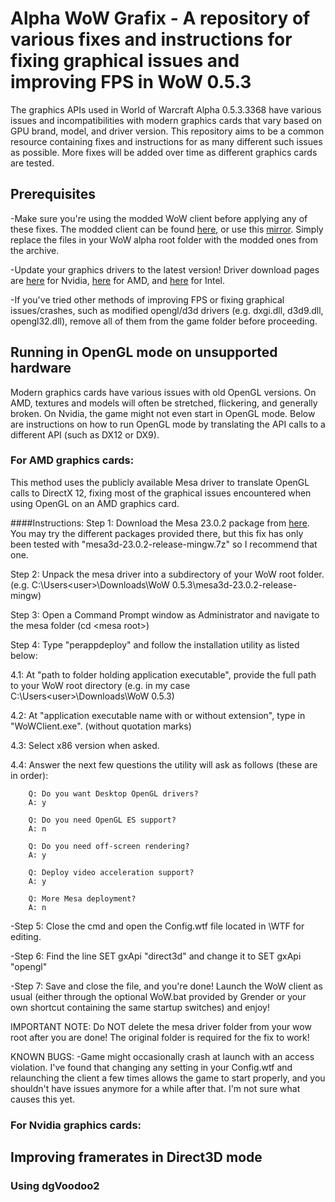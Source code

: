 # Alpha WoW Grafix - A repository of various fixes and instructions for fixing graphical issues and improving FPS in WoW 0.5.3
The graphics APIs used in World of Warcraft Alpha 0.5.3.3368 have various issues and incompatibilities with modern graphics cards that vary based on GPU brand, model, and driver version. This repository aims to be a common resource containing fixes and instructions for as many different such issues as possible. More fixes will be added over time as different graphics cards are tested.

## Prerequisites
-Make sure you're using the modded WoW client before applying any of these fixes. The modded client can be found [here](https://anonfiles.com/fbi9C0M0y9/Mods_zip), or use this [mirror](https://cdn.discordapp.com/attachments/653374433636909077/1089350731909308466/Mods.zip). Simply replace the files in your WoW alpha root folder with the modded ones from the archive.

-Update your graphics drivers to the latest version! Driver download pages are [here](https://www.nvidia.com/download/index.aspx) for Nvidia, [here](https://www.amd.com/en/support) for AMD, and [here](https://www.intel.com/content/www/us/en/download-center/home.html) for Intel.

-If you've tried other methods of improving FPS or fixing graphical issues/crashes, such as modified opengl/d3d drivers (e.g. dxgi.dll, d3d9.dll, opengl32.dll), remove all of them from the game folder before proceeding.

##  Running in OpenGL mode on unsupported hardware
Modern graphics cards have various issues with old OpenGL versions. On AMD, textures and models will often be stretched, flickering, and generally broken. On Nvidia, the game might not even start in OpenGL mode. Below are instructions on how to run OpenGL mode by translating the API calls to a different API (such as DX12 or DX9).
### For AMD graphics cards:
This method uses the publicly available Mesa driver to translate OpenGL calls to DirectX 12, fixing most of the graphical issues encountered when using OpenGL on an AMD graphics card.

####Instructions:
Step 1: Download the Mesa 23.0.2 package from [here](https://github.com/pal1000/mesa-dist-win/releases/tag/23.0.2). You may try the different packages provided there, but this fix has only been tested with "mesa3d-23.0.2-release-mingw.7z" so I recommend that one.

Step 2: Unpack the mesa driver into a subdirectory of your WoW root folder. (e.g. C:\Users\<user>\Downloads\WoW 0.5.3\mesa3d-23.0.2-release-mingw\)

Step 3: Open a Command Prompt window as Administrator and navigate to the mesa folder (cd <wow root>\<mesa root>\)

Step 4: Type "perappdeploy" and follow the installation utility as listed below:
	
4.1: At "path to folder holding application executable", provide the full path to your WoW root directory (e.g. in my case C:\Users\<user>\Downloads\WoW 0.5.3)

4.2: At "application executable name with or without extension", type in "WoWClient.exe". (without quotation marks)

4.3: Select x86 version when asked. 

4.4: Answer the next few questions the utility will ask as follows (these are in order):

	
	    Q: Do you want Desktop OpenGL drivers? 
	    A: y
          
	    Q: Do you need OpenGL ES support?      
	    A: n
          
	    Q: Do you need off-screen rendering?
	    A: y
          
	    Q: Deploy video acceleration support?
	    A: y
          
	    Q: More Mesa deployment?
	    A: n

-Step 5: Close the cmd and open the Config.wtf file located in <wow root>\WTF for editing.

-Step 6: Find the line SET gxApi "direct3d" and change it to SET gxApi "opengl"

-Step 7: Save and close the file, and you're done! Launch the WoW client as usual (either through the optional WoW.bat provided by Grender or your own shortcut containing the same startup switches) and enjoy!

IMPORTANT NOTE: Do NOT delete the mesa driver folder from your wow root after you are done! The original folder is required for the fix to work!

KNOWN BUGS:
-Game might occasionally crash at launch with an access violation. I've found that changing any setting in your Config.wtf and relaunching the client a few times allows the game to start properly, and you shouldn't have issues anymore for a while after that. I'm not sure what causes this yet.

### For Nvidia graphics cards:


## Improving framerates in Direct3D mode 
### Using dgVoodoo2
